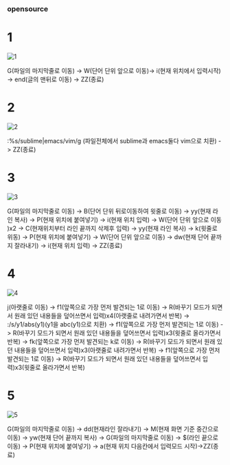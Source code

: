 ### opensource 
# 1

![1](https://user-images.githubusercontent.com/66362502/144750175-bf1adca2-b7ce-4102-ac41-3c408b619905.gif)

G(파일의 마지막줄로 이동) -> W(단어 단위 앞으로 이동)-> i(현재 위치에서 입력시작) -> end(글의 맨뒤로 이동) -> ZZ(종료)

# 2 

![2](https://user-images.githubusercontent.com/66362502/144750354-bfe0620f-d040-4abf-ad99-cc59d6b7bf94.gif)

:%s/sublime\|emacs/vim/g (파일전체에서 sublime과 emacs둘다 vim으로 치환) -> ZZ(종료)

# 3

![3](https://user-images.githubusercontent.com/66362502/144750439-b4e4acde-0d51-433c-a924-ca29e0a8516c.gif)

G(파일의 마지막줄로 이동) -> B(단어 단위 뒤로이동하여 윗줄로 이동) -> yy(현재 라인 복사) -> P(현재 위치에 붙여넣기) -> i(현재 위치 입력) -> W(단어 단위 앞으로 이동 )x2 ->  C(현재위치부터 라인 끝까지 삭제후 입력) -> yy(현재 라인 복사) -> k(윗줄로 위동) -> P(현재 위치에 붙여넣기) -> W(단어 단위 앞으로 이동) -> dw(현재 단어 끝까지 잘라내기) -> i(현재 위치 입력) -> ZZ(종료)

# 4

![4](https://user-images.githubusercontent.com/66362502/144750881-7d606b66-7824-42d5-8d92-48cc7281466c.gif)

j(아랫줄로 이동) -> f1(앞쪽으로 가장 먼저 발견되는 1로 이동) -> R(바꾸기 모드가 되면서 원래 있던 내용들을 덮어쓰면서 입력)x4(아랫줄로 내려가면서 반복) -> :/s/y1/abs(y1)(y1을 abc(y1)으로 치환) -> f1(앞쪽으로 가장 먼저 발견되는 1로 이동) -> R(바꾸기 모드가 되면서 원래 있던 내용들을 덮어쓰면서 입력)x3(윗줄로 올라가면서 반복) -> fk(앞쪽으로 가장 먼저 발견되는 k로 이동) -> R(바꾸기 모드가 되면서 원래 있던 내용들을 덮어쓰면서 입력)x3(아랫줄로 내려가면서 반복) -> f1(앞쪽으로 가장 먼저 발견되는 1로 이동) -> R(바꾸기 모드가 되면서 원래 있던 내용들을 덮어쓰면서 입력)x3(윗줄로 올라가면서 반복)

# 5

![5](https://user-images.githubusercontent.com/66362502/144751188-96407727-a159-438a-b6c9-a6e03363cecb.gif)

G(파일의 마지막줄로 이동) -> dd(현재라인 잘라내기) -> M(현재 화면 기준 중간으로 이동) -> yw(현재 단어 끝까지 복사) -> G(파일의 마지막줄로 이동) -> $(라인 끝으로 이동) -> P(현재 위치에 붙여넣기) -> a(현재 위치 다음칸에서 입력모드 시작)->ZZ(종료)





